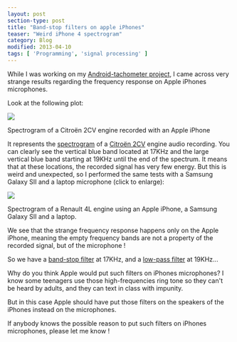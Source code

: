 ```yaml
---
layout: post
section-type: post
title: "Band-stop filters on apple iPhones"
teaser: "Weird iPhone 4 spectrogram"
category: Blog
modified: 2013-04-10
tags: [ 'Programming', 'signal processing' ]
---
```


While I was working on my [Android-tachometer project](http://nicola.je/projects/android-tachometer), I came across very strange results regarding the frequency response on Apple iPhones microphones.

Look at the following plot:

<a href="http://nicola.je/img/2CVSpectrogram-524x303.png"><img data-caption="" src="http://nicola.je/img/2CVSpectrogram-300x173.png"></a>

Spectrogram of a Citroën 2CV engine recorded with an Apple iPhone

It represents the [spectrogram](http://en.wikipedia.org/wiki/Spectrogram) of a [Citroën 2CV](http://fr.wikipedia.org/wiki/Citroën_2CV) engine audio recording. You can clearly see the vertical blue band located at 17KHz and the large vertical blue band starting at 19KHz until the end of the spectrum. It means that at these locations, the recorded signal has very few energy. But this is weird and unexpected, so I performed the same tests with a Samsung Galaxy SII and a laptop microphone (click to enlarge):

<a href="http://nicola.je/img/Renault4LSpectrogram-300x171.png"><img data-caption="" src="http://nicola.je/img/Renault4LSpectrogram-300x171.png"></a>

Spectrogram of a Renault 4L engine using an Apple iPhone, a Samsung Galaxy SII and a laptop.

We see that the strange frequency response happens only on the Apple iPhone, meaning the empty frequency bands are not a property of the recorded signal, but of the microphone !

So we have a [band-stop filter](http://en.wikipedia.org/wiki/Band-stop_filter) at 17KHz, and a [low-pass filter](http://en.wikipedia.org/wiki/Low-pass_filter) at 19KHz...

Why do you think Apple would put such filters on iPhones microphones? I know some teenagers use those high-frequencies ring tone so they can't be heard by adults, and they can text in class with impunity.

But in this case Apple should have put those filters on the speakers of the iPhones instead on the microphones.

If anybody knows the possible reason to put such filters on iPhones microphones, please let me know !
